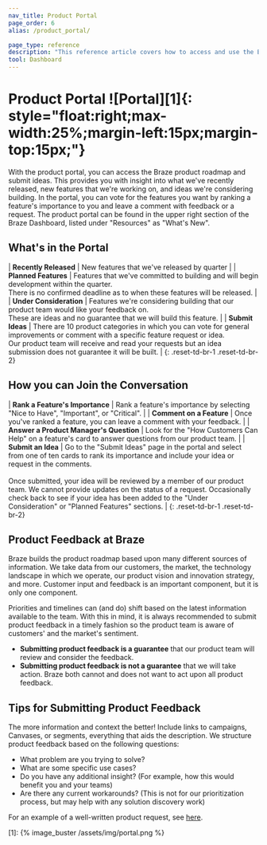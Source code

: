 ```yaml
---
nav_title: Product Portal
page_order: 6
alias: /product_portal/

page_type: reference
description: "This reference article covers how to access and use the Braze Product Portal from the dashboard."
tool: Dashboard
---
```


# Product Portal ![Portal][1]{: style="float:right;max-width:25%;margin-left:15px;margin-top:15px;"}

With the product portal, you can access the Braze product roadmap and submit ideas. This provides you with insight into what we've recently released, new features that we're working on, and ideas we're considering building. In the portal, you can vote for the features you want by ranking a feature's importance to you and leave a comment with feedback or a request. The product portal can be found in the upper right section of the Braze Dashboard, listed under "Resources" as "What's New".

## What's in the Portal

| __Recently Released__ | New features that we've released by quarter |
| __Planned Features__ | Features that we've committed to building and will begin development within the quarter. <br>There is no confirmed deadline as to when these features will be released. |
| __Under Consideration__ | Features we're considering building that our product team would like your feedback on. <br>These are ideas and no guarantee that we will build this feature. |
| __Submit Ideas__ | There are 10 product categories in which you can vote for general improvements or comment with a specific feature request or idea. <br>Our product team will receive and read your requests but an idea submission does not guarantee it will be built. |
{: .reset-td-br-1 .reset-td-br-2}

## How you can Join the Conversation

| __Rank a Feature's Importance__ | Rank a feature's importance by selecting "Nice to Have", "Important", or "Critical". |
| __Comment on a Feature__ | Once you've ranked a feature, you can leave a comment with your feedback. |
| __Answer a Product Manager's Question__ | Look for the "How Customers Can Help" on a feature's card to answer questions from our product team. |
| __Submit an Idea__ | Go to the "Submit Ideas" page in the portal and select from one of ten cards to rank its importance and include your idea or request in the comments. <br><br>Once submitted, your idea will be reviewed by a member of our product team. We cannot provide updates on the status of a request. Occasionally check back to see if your idea has been added to the "Under Consideration" or "Planned Features" sections. |
{: .reset-td-br-1 .reset-td-br-2}

## Product Feedback at Braze
Braze builds the product roadmap based upon many different sources of information. We take data from our customers, the market, the technology landscape in which we operate, our product vision and innovation strategy, and more. Customer input and feedback is an important component, but it is only one component. 

Priorities and timelines can (and do) shift based on the latest information available to the team. With this in mind, it is always recommended to submit product feedback in a timely fashion so the product team is aware of customers' and the market's sentiment. 

- __Submitting product feedback is a guarantee__ that our product team will review and consider the feedback. 
- __Submitting product feedback is not a guarantee__ that we will take action. Braze both cannot and does not want to act upon all product feedback. 

## Tips for Submitting Product Feedback
The more information and context the better! Include links to campaigns, Canvases, or segments, everything that aids the description. We structure product feedback based on the following questions:

- What problem are you trying to solve?
- What are some specific use cases?
- Do you have any additional insight? (For example, how this would benefit you and your teams)
- Are there any current workarounds? (This is not for our prioritization process, but may help with any solution discovery work) 

For an example of a well-written product request, see [here]({{site.baseurl}}/product_request/). 

[1]: {% image_buster /assets/img/portal.png %}